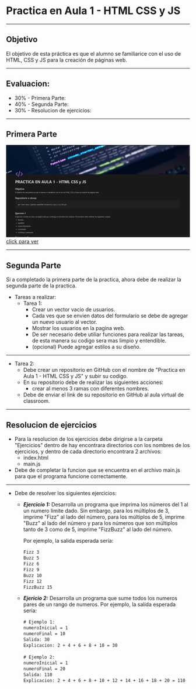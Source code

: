 # Practica en Aula 1 - HTML CSS y JS

---

## Objetivo
El objetivo de esta práctica es que el alumno se familiarice con el uso de HTML, CSS y JS para la creación de páginas web.

---

## Evaluacion:

- 30% - Primera Parte:
- 40% - Segunda Parte:
- 30% - Resolucion de ejercicios:

---

## Primera Parte
![img.png](img.png)
[click para ver](https://polar-dichondra-742.notion.site/PRACTICA-EN-AULA-1-HTML-CSS-y-JS-1f88e53fe2564ec584ba586601bf18a1)

---

## Segunda Parte

Si a completado la primera parte de la practica, ahora debe de realizar la segunda parte de la practica.

- Tareas a realizar:
  - Tarea 1:
    - Crear un vector vacio de usuarios.
    - Cada ves que se envien datos del formulario se debe de agregar un nuevo usuario al vector.
    - Mostrar los usuarios en la pagina web.
    - De ser necesario debe utiliar funciones para realizar las tareas, de esta manera su codigo sera mas limpio y entendible.
    - (opcional) Puede agregar estilos a su diseño.

---
- Tarea 2:
  - Debe crear un repositorio en GitHub con el nombre de "Practica en Aula 1 - HTML CSS y JS" y subir su codigo.
  - En su repositorio debe de realizar las siguientes acciones:
    - crear al menos 3 ramas con diferentes nombres.
  - Debe de enviar el link de su repositorio en GitHub al aula virtual de classroom.

---

## Resolucion de ejercicios

- Para la resolucion de los ejercicios debe dirigirse a la carpeta "Ejercicios" dentro de hay encontrara directorios con los nombres de los ejercicios, y dentro de cada directorio encontrara 2 archivos:
  - index.html
  - main.js
- Debe de completar la funcion que se encuentra en el archivo main.js para que el programa funcione correctamente.

---

- Debe de resolver los siguientes ejercicios:
  - **_Ejercicio 1:_**
    Desarrolla un programa que imprima los números del 1 al un numero limite dado. Sin embargo, para los múltiplos de 3, imprime "Fizz" al lado del número, para los múltiplos de 5, imprime "Buzz" al lado del número y para los números que son múltiplos tanto de 3 como de 5, imprime "FizzBuzz" al lado del número.

    Por ejemplo, la salida esperada sería:

    ```
    Fizz 3
    Buzz 5
    Fizz 6
    Fizz 9
    Buzz 10
    Fizz 12
    FizzBuzz 15
    ```
  - **_Ejericio 2:_**
    Desarrolla un programa que sume todos los numeros pares de un rango de numeros.
    Por ejemplo, la salida esperada sería:

    ```
    # Ejemplo 1:
    numeroInicial = 1
    numeroFinal = 10
    Salida: 30
    Explicacion: 2 + 4 + 6 + 8 + 10 = 30
    
    # Ejemplo 2:
    numeroInicial = 1
    numeroFinal = 20
    Salida: 110
    Explicacion: 2 + 4 + 6 + 8 + 10 + 12 + 14 + 16 + 18 + 20 = 110
    ```
    


